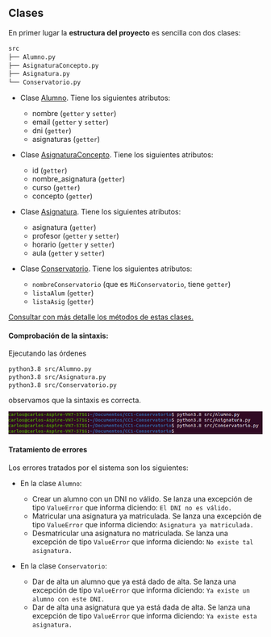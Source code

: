 ## Clases

En primer lugar la **estructura del proyecto** es sencilla con dos clases:

```bash
src
├── Alumno.py
├── AsignaturaConcepto.py
├── Asignatura.py
└── Conservatorio.py
```

- Clase [Alumno](https://github.com/Carlossamu7/CC1-Conservatorio/blob/master/src/Alumno.py). Tiene los siguientes atributos:
    - nombre (`getter` y `setter`)
    - email (`getter` y `setter`)
    - dni (`getter`)
    - asignaturas (`getter`)

- Clase [AsignaturaConcepto](https://github.com/Carlossamu7/CC1-Conservatorio/blob/master/src/AsignaturaConcepto.py). Tiene los siguientes atributos:
    - id (`getter`)
    - nombre_asignatura (`getter`)
    - curso (`getter`)
    - concepto (`getter`)

- Clase [Asignatura](https://github.com/Carlossamu7/CC1-Conservatorio/blob/master/src/Asignatura.py). Tiene los siguientes atributos:
    - asignatura (`getter`)
    - profesor (`getter` y `setter`)
    - horario (`getter` y `setter`)
    - aula (`getter` y `setter`)

- Clase [Conservatorio](https://github.com/Carlossamu7/CC1-Conservatorio/blob/master/src/Conservatorio.py). Tiene los siguientes atributos:
    - `nombreConservatorio` (que es `MiConservatorio`, tiene `getter`)
    - `listaAlum` (`getter`)
    - `listaAsig` (`getter`)

[Consultar con más detalle los métodos de estas clases.](https://github.com/Carlossamu7/CC1-Conservatorio/blob/master/docs/clases.md)

#### Comprobación de la sintaxis:

Ejecutando las órdenes

```
python3.8 src/Alumno.py
python3.8 src/Asignatura.py
python3.8 src/Conservatorio.py
```

observamos que la sintaxis es correcta.

![](https://github.com/Carlossamu7/CC1-Conservatorio/blob/master/docs/images/sem_02_03/sintaxis.png)

#### Tratamiento de errores

Los errores tratados por el sistema son los siguientes:

- En la clase `Alumno`:

    - Crear un alumno con un DNI no válido. Se lanza una excepción de tipo `ValueError` que informa diciendo: ``El DNI no es válido.``
    - Matricular una asignatura ya matriculada. Se lanza una excepción de tipo `ValueError` que informa diciendo: ``Asignatura ya matriculada.``
    - Desmatricular una asignatura no matriculada. Se lanza una excepción de tipo `ValueError` que informa diciendo: ``No existe tal asignatura.``

- En la clase `Conservatorio`:
    - Dar de alta un alumno que ya está dado de alta. Se lanza una excepción de tipo `ValueError` que informa diciendo: ``Ya existe un alumno con este DNI.``
    - Dar de alta una asignatura que ya está dada de alta. Se lanza una excepción de tipo `ValueError` que informa diciendo: ``Ya existe esta asignatura.``
